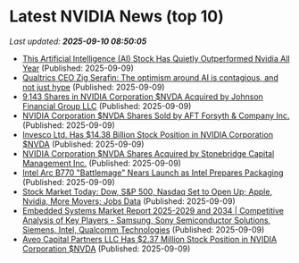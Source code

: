 # Latest NVIDIA News (top 10)
_Last updated: **2025-09-10 08:50:05**_

- [This Artificial Intelligence (AI) Stock Has Quietly Outperformed Nvidia All Year](https://biztoc.com/x/af8ddfad1a1d7195) (Published: 2025-09-09)
- [Qualtrics CEO Zig Serafin: The optimism around AI is contagious, and not just hype](https://fortune.com/2025/09/09/qualtrics-ceo-zig-serafin-the-optimism-around-ai-is-contagious-and-not-just-hype/) (Published: 2025-09-09)
- [9,143 Shares in NVIDIA Corporation $NVDA Acquired by Johnson Financial Group LLC](https://www.etfdailynews.com/2025/09/09/9143-shares-in-nvidia-corporation-nvda-acquired-by-johnson-financial-group-llc/) (Published: 2025-09-09)
- [NVIDIA Corporation $NVDA Shares Sold by AFT Forsyth & Company Inc.](https://www.etfdailynews.com/2025/09/09/nvidia-corporation-nvda-shares-sold-by-aft-forsyth-company-inc/) (Published: 2025-09-09)
- [Invesco Ltd. Has $14.38 Billion Stock Position in NVIDIA Corporation $NVDA](https://www.etfdailynews.com/2025/09/09/invesco-ltd-has-14-38-billion-stock-position-in-nvidia-corporation-nvda/) (Published: 2025-09-09)
- [NVIDIA Corporation $NVDA Shares Acquired by Stonebridge Capital Management Inc.](https://www.etfdailynews.com/2025/09/09/nvidia-corporation-nvda-shares-acquired-by-stonebridge-capital-management-inc/) (Published: 2025-09-09)
- [Intel Arc B770 "Battlemage" Nears Launch as Intel Prepares Packaging](https://www.techpowerup.com/340802/intel-arc-b770-battlemage-nears-launch-as-intel-prepares-packaging) (Published: 2025-09-09)
- [Stock Market Today: Dow, S&P 500, Nasdaq Set to Open Up; Apple, Nvidia, More Movers; Jobs Data](https://biztoc.com/x/f6e7e91692ce17b4) (Published: 2025-09-09)
- [Embedded Systems Market Report 2025-2029 and 2034 | Competitive Analysis of Key Players - Samsung, Sony Semiconductor Solutions, Siemens, Intel, Qualcomm Technologies](https://www.globenewswire.com/news-release/2025/09/09/3146621/28124/en/Embedded-Systems-Market-Report-2025-2029-and-2034-Competitive-Analysis-of-Key-Players-Samsung-Sony-Semiconductor-Solutions-Siemens-Intel-Qualcomm-Technologies.html) (Published: 2025-09-09)
- [Aveo Capital Partners LLC Has $2.37 Million Stock Position in NVIDIA Corporation $NVDA](https://www.etfdailynews.com/2025/09/09/aveo-capital-partners-llc-has-2-37-million-stock-position-in-nvidia-corporation-nvda/) (Published: 2025-09-09)
